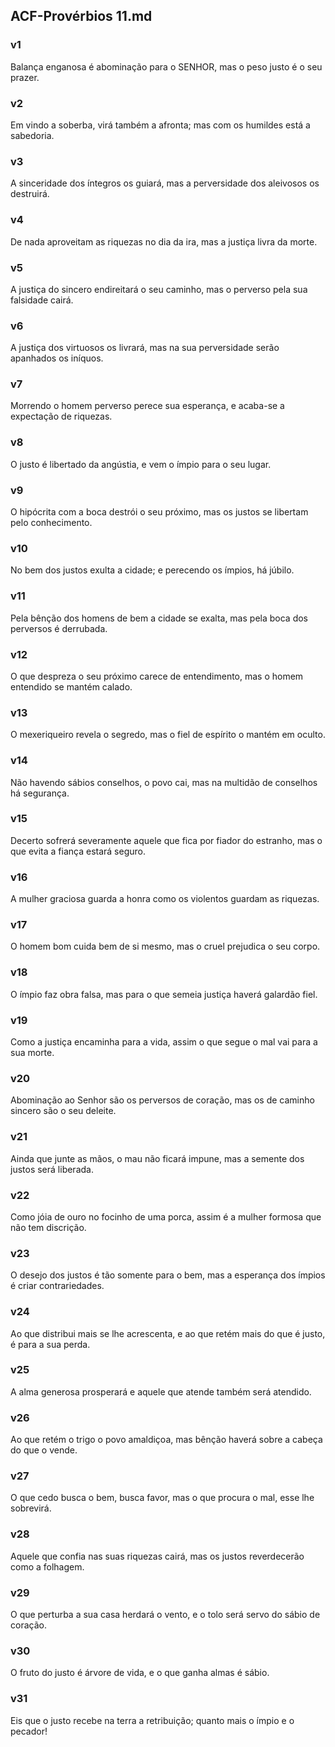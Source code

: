 ## ACF-Provérbios 11.md
### v1
 Balança enganosa é abominação para o SENHOR, mas o peso justo é o seu prazer.
### v2
 Em vindo a soberba, virá também a afronta; mas com os humildes está a sabedoria.
### v3
 A sinceridade dos íntegros os guiará, mas a perversidade dos aleivosos os destruirá.
### v4
 De nada aproveitam as riquezas no dia da ira, mas a justiça livra da morte.
### v5
 A justiça do sincero endireitará o seu caminho, mas o perverso pela sua falsidade cairá.
### v6
 A justiça dos virtuosos os livrará, mas na sua perversidade serão apanhados os iníquos.
### v7
 Morrendo o homem perverso perece sua esperança, e acaba-se a expectação de riquezas.
### v8
 O justo é libertado da angústia, e vem o ímpio para o seu lugar.
### v9
 O hipócrita com a boca destrói o seu próximo, mas os justos se libertam pelo conhecimento.
### v10
 No bem dos justos exulta a cidade; e perecendo os ímpios, há júbilo.
### v11
 Pela bênção dos homens de bem a cidade se exalta, mas pela boca dos perversos é derrubada.
### v12
 O que despreza o seu próximo carece de entendimento, mas o homem entendido se mantém calado.
### v13
 O mexeriqueiro revela o segredo, mas o fiel de espírito o mantém em oculto.
### v14
 Não havendo sábios conselhos, o povo cai, mas na multidão de conselhos há segurança.
### v15
 Decerto sofrerá severamente aquele que fica por fiador do estranho, mas o que evita a fiança estará seguro.
### v16
 A mulher graciosa guarda a honra como os violentos guardam as riquezas.
### v17
 O homem bom cuida bem de si mesmo, mas o cruel prejudica o seu corpo.
### v18
 O ímpio faz obra falsa, mas para o que semeia justiça haverá galardão fiel.
### v19
 Como a justiça encaminha para a vida, assim o que segue o mal vai para a sua morte.
### v20
 Abominação ao Senhor são os perversos de coração, mas os de caminho sincero são o seu deleite.
### v21
 Ainda que junte as mãos, o mau não ficará impune, mas a semente dos justos será liberada.
### v22
 Como jóia de ouro no focinho de uma porca, assim é a mulher formosa que não tem discrição.
### v23
 O desejo dos justos é tão somente para o bem, mas a esperança dos ímpios é criar contrariedades.
### v24
 Ao que distribui mais se lhe acrescenta, e ao que retém mais do que é justo, é para a sua perda.
### v25
 A alma generosa prosperará e aquele que atende também será atendido.
### v26
 Ao que retém o trigo o povo amaldiçoa, mas bênção haverá sobre a cabeça do que o vende.
### v27
 O que cedo busca o bem, busca favor, mas o que procura o mal, esse lhe sobrevirá.
### v28
 Aquele que confia nas suas riquezas cairá, mas os justos reverdecerão como a folhagem.
### v29
 O que perturba a sua casa herdará o vento, e o tolo será servo do sábio de coração.
### v30
 O fruto do justo é árvore de vida, e o que ganha almas é sábio.
### v31
 Eis que o justo recebe na terra a retribuição; quanto mais o ímpio e o pecador!
